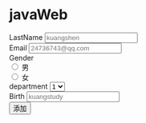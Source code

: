 # javaWeb
<form th:action="@{/emp}" method="post">
						<div class="form-group">
							<label>LastName</label>
							<input type="text" class="form-control" name="lastName" placeholder="kuangshen">
						</div>
						<div class="form-group">
							<label>Email</label>
							<input type="email" class="form-control" name="email" placeholder="24736743@qq.com">
						</div>
						<div class="form-group">
							<label>Gender</label><br/>
							<div class="form-check form-check-inline">
								<input class="form-check-input" type="radio" name="gender"  value="1">
								<label class="form-check-label">男</label>
							</div>
							<div class="form-check form-check-inline">
								<input class="form-check-input" type="radio" name="gender"  value="0">
								<label class="form-check-label">女</label>
							</div>
						</div>
						<div class="form-group">
							<label>department</label>
							<!--提交的是部门的ID-->
							<select class="form-control" name="department">
								<option th:each="dept:${departments}" th:text="${dept.departmentName}" th:value="${dept.id}">1</option>
							</select>
						</div>
						<div class="form-group">
							<label>Birth</label>
							<input type="text" class="form-control" name="birth" placeholder="kuangstudy">
						</div>
						<button type="submit" class="btn btn-primary">添加</button>
					</form>
